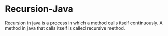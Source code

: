 # Recursion-Java
Recursion in java is a process in which a method calls itself continuously. A method in java that calls itself is called recursive method.
